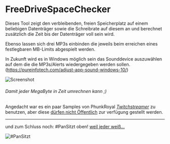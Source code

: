 # FreeDriveSpaceChecker

Dieses Tool zeigt den verbleibenden, freien Speicherplatz auf einem
beliebigen Datenträger sowie die Schreibrate auf diesem an und berechnet
zusätzlich die Zeit bis der Datenträger voll sein wird.

Ebenso lassen sich drei MP3s einbinden die jeweils beim erreichen eines
festlegbaren MB-Limits abgespielt werden.

In Zukunft wird es in Windows möglich sein das Sounddevice auszuwählen auf dem die
die MP3s/Alerts wiedergegeben werden sollen.
(https://pureinfotech.com/adjust-app-sound-windows-10/)

![Screenshot](https://i.imgur.com/TpZuubx.png "Screenshot")

###### _Damit jeder MegaByte in Zeit umrechnen kann ;)_

Angedacht war es ein paar Samples von PhunkRoyal [ _Twitchstreamer_](https://twitch.tv/royalphunk) zu benutzen, aber 
diese [dürfen nicht Öffentlich](https://clips.twitch.tv/ArtsyNastyChimpanzeeTriHard) zur verfügung gestellt werden.
___

und zum Schluss noch: #PanSitzt oben!
[weil jeder weiß...](https://clips.twitch.tv/SnappyLuckySoybeanShadyLulu)

![#PanSitzt](https://pbs.twimg.com/profile_images/853251992193511424/AXVwFXFd_400x400.jpg "#PanSitzt")